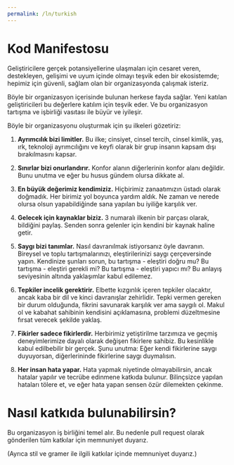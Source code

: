 ```yaml
---
permalink: /ln/turkish
---
```

Kod Manifestosu
==================

Geliştiricilere gerçek potansiyellerine ulaşmaları için cesaret veren, destekleyen, gelişimi ve uyum içinde olmayı teşvik eden bir ekosistemde; hepimiz için güvenli, sağlam olan bir organizasyonda çalışmak isteriz.

Böyle bir organizasyon içerisinde bulunan herkese fayda sağlar. Yeni katılan geliştiricileri bu değerlere katılım için teşvik eder. Ve bu organizasyon tartışma ve işbirliği vasıtası ile büyür ve iyileşir.

Böyle bir organizasyonu oluşturmak için şu ilkeleri gözetiriz:

1. **Ayrımcılık bizi limitler.** Bu ilke; cinsiyet, cinsel tercih, cinsel kimlik, yaş, ırk, teknoloji ayrımcılığını ve keyfi olarak bir grup insanın kapsam dışı bırakılmasını kapsar.

2. **Sınırlar bizi onurlandırır.** Konfor alanın diğerlerinin konfor alanı değildir. Bunu unutma ve eğer bu husus gündem olursa dikkate al.

3. **En büyük değerimiz kendimiziz.** Hiçbirimiz zanaatımızın üstadı olarak doğmadık. Her birimiz yol boyunca yardım aldık. Ne zaman ve nerede olursa olsun yapabildiğinde sana yapılan bu iyiliğe karşılık ver.

4. **Gelecek için kaynaklar biziz.** 3 numaralı ilkenin bir parçası olarak, bildiğini paylaş. Senden sonra gelenler için kendini bir kaynak haline getir.

5. **Saygı bizi tanımlar.** Nasıl davranılmak istiyorsanız öyle davranın. Bireysel ve toplu tartışmalarınızı, eleştirilerinizi saygı çerçeversinde yapın. Kendinize şunları sorun, bu tartışma - eleştiri doğru mu? Bu tartışma - eleştiri gerekli mi? Bu tartışma - eleştiri yapıcı mı? Bu anlayış seviyesinin altında yaklaşımlar kabul edilemez.

6. **Tepkiler incelik gerektirir.** Elbette kızgınlık içeren tepkiler olacaktır, ancak kaba bir dil ve kinci davranışlar zehirlidir. Tepki vermen gereken bir durum olduğunda, fikrini savunarak karşılık ver ama saygılı ol. Makul ol ve kabahat sahibinin kendisini açıklamasına, problemi düzeltmesine fırsat verecek şekilde yaklaş.

7. **Fikirler sadece fikirlerdir.** Herbirimiz yetiştirilme tarzımıza ve geçmiş deneyimlerimize dayalı olarak değişen fikirlere sahibiz. Bu kesinlikle kabul edilbebilir bir gerçek. Şunu unutma: Eğer kendi fikirlerine saygı duyuyorsan, diğerlerininde fikirlerine saygı duymalısın.

8. **Her insan hata yapar.** Hata yapmak niyetinde olmayabilirsin, ancak hatalar yapılır ve tecrübe edinmene katkıda bulunur. Bilinçsizce yapılan hataları tölere et, ve eğer hata yapan sensen özür dilemekten çekinme.

Nasıl katkıda bulunabilirsin?
===============================

Bu organizasyon iş birliğini temel alır. Bu nedenle pull request olarak gönderilen tüm katkılar için memnuniyet duyarız.

(Ayrıca stil ve gramer ile ilgili katkılar içinde memnuniyet duyarız.)